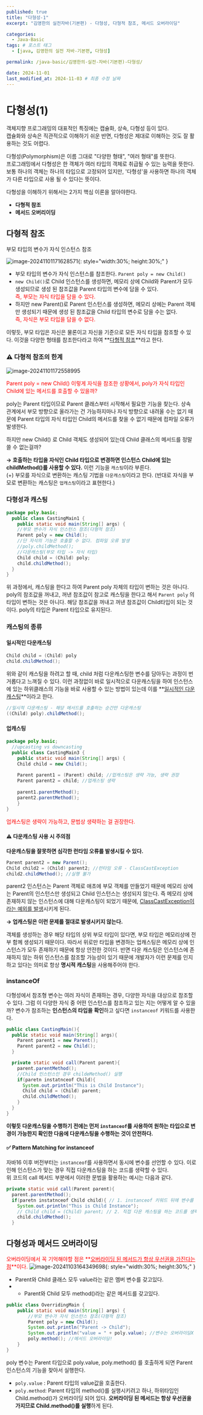 ```yaml
---
published: true
title: "다형성-1"
excerpt: "김영한의 실전자바(기본편) - 다형성, 다형적 참조, 메서드 오버라이딩"

categories:
  - Java-Basic
tags: # 포스트 태그
  - [java, 김영한의 실전 자바-기본편, 다형성] 

permalink: /java-basic/김영한의-실전-자바(기본편)-다형성/

date: 2024-11-01
last_modified_at: 2024-11-03 # 최종 수정 날짜
---
```


# 다형성(1)

객체지향 프로그래밍의 대표적인 특징에는 캡슐화, 상속, 다형성 등이 있다. <br>캡슐화와 상속은 직관적으로 이해하기 쉬운 반면, 다형성은 제대로 이해하는 것도 잘 활용하는 것도 어렵다. 

다형성(Polymorphism)은 이름 그대로 "다양한 형태", "여러 형태"를 뜻한다.<br>프로그래밍에서 다형성은 한 객체가 여러 타입의 객체로 취급될 수 있는 능력을 뜻한다. 보통 하나의 객체는 하나의 타입으로 고정되어 있지만, '다형성'을 사용하면 하나의 객체가 다른 타입으로 사용 될 수 있다는 뜻이다. 

다형성을 이해하기 위해서는 2가지 핵심 이론을 알아야한다.[]()

- **다형적 참조**
- **메서드 오버리이딩**

## 다형적 참조

부모 타입의 변수가 자식 인스턴스 참조

![image-20241101171628571]({{site.url}}/images/2024-11-01-java-basic-polymorphism/image-20241101171628571.png){: style="width:30%; height:30%;" }

- 부모 타입의 변수가 자식 인스턴스를 참조한다. `Parent poly = new Child()`
- `new Child()`로 Child 인스턴스를 생성하면, 메모리 상에 Child와 Parent가 모두 생성되므로 생성 된 참조값을 Parent 타입의 변수에 담을 수 있다. <br><span style="color:red">즉, 부모는 자식 타입을 담을 수 있다.</span>
- 하지만 new Parent()로 Parent 인스턴스를 생성하면, 메모리 상에는 Parent 객체만 생성되기 때문에 생성 된 참조값을 Child 타입의 변수로 담을 수는 없다.<br><span style="color:red">즉, 자식은 부모 타입을 담을 수 없다.</span>

이렇듯, 부모 타입은 자신은 물론이고 자신을 기준으로 모든 자식 타입을 참조할 수 있다. 이것을 다양한 형태를 참조한다라고 하여 **<u>다형적 참조</u>**라고 한다.

### ⚠️ 다형적 참조의 한계
![image-20241101172558995]({{site.url}}/images/2024-11-01-java-basic-polymorphism/image-20241101172558995.png)

<span style =  "color:red; font-size=15px">Parent poly  = new Child() 이렇게 자식을 참조한 상황에서, poly가 자식 타입인 Child에 있는 메서드를 호출할 수 있을까?</span>

poly는 Parent 타입이므로 Parent 클래스부터 시작해서 필요한 기능을 찾는다. 상속 관계에서 부모 방향으로 올라가는 건 가능하지마나 자식 방향으로 내려올 수는 없기 때문에
Parent 타입의 자식 타입인 Child의 메서드를 찾을 수 없기 때문에 컴파일 오류가 발생한다.  

하지만 new Child() 로 Child 객체도 생성되어 있는데 Child 클래스의 메서드를 정말 쓸 수 없는걸까?

**→ 호출하는 타입을 자식인 Child 타입으로 변경하면 인스턴스 Child에 있는 childMethod()를 사용할 수 있다.** 이런 기능을 `캐스팅`이라 부른다. <br>(+) 부모를 자식으로 변환하는 캐스팅 기법을 `다운캐스팅`이라고 한다. (반대로 자식을 부모로 변환하는 캐스팅은 `업캐스팅`이라고 표현한다.)

### 다형성과 캐스팅

```java
package poly.basic;
  public class CastingMain1 {
    public static void main(String[] args) {
    //부모 변수가 자식 인스턴스 참조(다형적 참조)
    Parent poly = new Child();
    //단 자식의 기능은 호출할 수 없다. 컴파일 오류 발생
    //poly.childMethod();
    //다운캐스팅(부모 타입 -> 자식 타입)
    Child child = (Child) poly;
    child.childMethod();
  }
}
```

위 과정에서, 캐스팅을 한다고 하여 Parent poly 자체의 타입이 변하는 것은 아니다. poly의 참조값을 꺼내고, 꺼낸 참조값이 참고로 캐스팅을 한다고 해서 `Parent poly` 의 타입이 변하는 것은 아니다. 해당 참조값을 꺼내고 꺼낸 참조값이 Child타입이 되는 것이다. poly의 타입은 Parent 타입으로 유지된다.

### 캐스팅의 종류

#### 일시적인 다운캐스팅

```java
Child child = (Child) poly
child.childMethod();
```

위와 같이 캐스팅을 하려고 할 때, child 처럼 다운캐스팅한 변수를 담아두는 과정이 번거롭다고 느껴질 수 있다. 이런 과정없이 바로 일시적으로 다운캐스팅을 하여 인스턴스에 있는 하위클래스의 기능을 바로 사용할 수 있는 방법이 있는데 이를 **<u>일시적인 다운 캐스팅</u>**이라고 한다.

```java
//일시적 다운캐스팅 - 해당 메서드를 호출하는 순간만 다운캐스팅
((Child) poly).childMethod();
```

#### 업캐스팅
```java
package poly.basic;
  //upcasting vs downcasting
  public class CastingMain3 {
    public static void main(String[] args) {
    Child child = new Child();
    
    Parent parent1 = (Parent) child; //업캐스팅은 생략 가능, 생략 권장
    Parent parent2 = child; //업캐스팅 생략
    
    parent1.parentMethod();
    parent2.parentMethod();
    }
}
```

<span style="color:red">업캐스팅은 생략이 가능하고, 문법상 생략하는 걸 권장한다.</span> 

#### ⚠️ 다운캐스팅 사용 시 주의점

**다운캐스팅을 잘못하면 심각한 런타임 오류를 발생시킬 수 있다.**

```java
Parent parent2 = new Parent();
Child child2 = (Child) parent2; //런타임 오류 - ClassCastException
child2.childMethod(); //실행 불가
```

parent2 인스턴스는 Parent 객체로 애초에 부모 객체를 만들었기 때문에 메모리 상에는 Parent의 인스턴스만 생성되고 Child 인스턴스는 생성되지 않는다. 즉 메모리 상에 존재하지 않는 인스턴스에 대해 다운캐스팅이 되었기 때문에, <u>ClassCastException이라는 예외를 발생</u>시키게 된다.

**→ 업캐스팅은 이런 문제를 절대로 발생시키지 않는다.** 

객체를 생성하는 경우 해당 타입의 상위 부모 타입이 있다면, 부모 타입은 메모리상에 전부 함께 생성되기 때문이다. 따라서 위로만 타입을 변경하는 업캐스팅은 메모리 상에 인스턴스가 모두 존재하기 때문에 항상 안전한 것이다. 반면 다운 캐스팅은 인스턴스에 존재하지 않는 하위 인스턴스를 참조할 가능성이 있기 때문에 개발자가 이런 문제를 인지하고 있다는 의미로 항상 **명시적 캐스팅**을 사용해주어야 한다.

### instanceOf

다형성에서 참조형 변수는 여러 자식이 존재하는 경우, 다양한 자식을 대상으로 참조할 수 있다. 그럼 이 다양한 자식 중 어떤 인스턴스를 참조하고 있는 지는 어떻게 알 수 있을까? 변수가 참조하는 **인스턴스의 타입을** **확인**하고 싶다면 `instanceof` 키워드를 사용한다.

```java
public class CastingMain(){ 
  public static void main(String[] args){
    Parent parent1 = new Parent();
    Parent parent2 = new Child();
  }

  private static void call(Parent parent){
    parent.parentMethod();
    //Child 인스턴스인 경우 childeMethod() 실행
    if(paretn instatnceof Child){
      System.out.println("This is Child Instance");
      Child child = (Child) parent;
      child.childMethod();
    }
  }
}
```

**이렇듯 다운캐스팅을 수행하기 전에는 먼저 `instanceof`를 사용하여 원하는 타입으로 변경이 가능한지 확인한 다음에 다운캐스팅을 수행하는 것이 안전하다.**

#### ✅  Pattern Matching for instanceof

자바16 이후 버전부터는 `instanceof`를 사용하면서 동시에 변수를 선언할 수 있다. 이로 인해 인스턴스가 맞는 경우 직접 다운캐스팅을 하는 코드를 생략할 수 있다.<br>위 코드의 call 메서드 부분에서 이러한 문법을 활용하는 예시는 다음과 같다.

```java
private static void call(Parent parent){
  parent.parentMethod();
  if(paretn instatnceof Child child){ // 1. instanceof 키워드 뒤에 변수를 선언함.
    System.out.println("This is Child Instance");
    // Child child = (Child) parent; // 2. 직접 다운 캐스팅을 하는 코드를 생략할 수 있다. 
    child.childMethod();
  }
```

## 다형성과 메서드 오버라이딩

<span style="color:red">오버라이딩에서 꼭 기억해야할 점은 **<u>오버라이딩 된 메서드가 항상 우선권을 가진다는 점</u>**이다.</span>
![image-20241103164349698]({{site.url}}/images/2024-11-01-java-basic-polymorphism/image-20241103164349698.png){: style="width:30%; height:30%;" }
- <span style="font-size : 14px;">Parent와 Child 클래스 모두 value라는 같은 멤버 변수를 갖고있다.</span>
- -  <span style="font-size : 14px;">Parent와 Child 모두 method()라는 같은 메서드를 갖고있다.</span>
```java
public class OverridingMain {
    public static void main(String[] args) {
        //부모 변수가 자식 인스턴스 참조(다형적 참조)
        Parent poly = new Child();
        System.out.println("Parent -> Child");
        System.out.println("value = " + poly.value); //변수는 오버라이딩X
        poly.method(); //메서드 오버라이딩!
    }
}
```
poly 변수는 Parent 타입으로 poly.value, poly.method() 를 호출하게 되면 Parent 인스턴스의 기능을 찾아서 실행한다. 
- <span style="font-size : 14px;">`poly.value` : Parent 타입의 value값을 호출한다. 
- <span style="font-size : 14px;">`poly.method`: Parent 타입의 method()를 실행시키려고 하나, 하위타입인 Child.method()가 오버라이딩 되어 있다. **오버라이딩 된 메서드는 항상 우선권을 가지므로 Child.method()를 실행**하게 된다.

